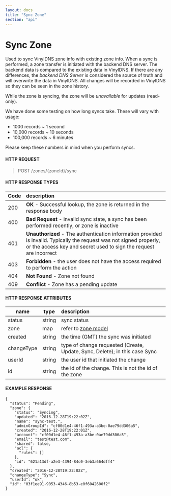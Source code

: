 ```yaml
---
layout: docs
title: "Sync Zone"
section: "api"
---
```


# Sync Zone

Used to sync VinylDNS zone info with existing zone info.  When a sync is performed, a zone transfer is initiated with the backend DNS server.
The backend data is compared to the existing data in VinylDNS.  If there are any differences, the _backend DNS Server_ is considered
the source of truth and will overwrite the data in VinylDNS.  All changes will be recorded in VinylDNS so they can be seen in the
zone history.

While the zone is syncing, the zone will be _unavailable_ for updates (read-only).

We have done some testing on how long syncs take.  These will vary with usage:

- 1000 records ~ 1 second
- 10,000 records ~ 10 seconds
- 100,000 records ~ 6 minutes

Please keep these numbers in mind when you perform syncs.

#### HTTP REQUEST

> POST /zones/{zoneId}/sync

#### HTTP RESPONSE TYPES

Code          | description |
 ------------ | :---------- |
200           | **OK** - Successful lookup, the zone is returned in the response body |
400           | **Bad Request** - invalid sync state, a sync has been performed recently, or zone is inactive |
401           | **Unauthorized** - The authentication information provided is invalid.  Typically the request was not signed properly, or the access key and secret used to sign the request are incorrect |
403           | **Forbidden** - the user does not have the access required to perform the action |
404           | **Not Found** - Zone not found |
409           | **Conflict** - Zone has a pending update |

#### HTTP RESPONSE ATTRIBUTES

name          | type          | description |
 ------------ | ------------- | :---------- |
status        | string        | sync status |
zone          | map           | refer to [zone model](../api/zone-model) |
created       | string        | the time (GMT) the sync was initiated |
changeType    | string        | type of change requested (Create, Update, Sync, Delete); in this case Sync |
userId        | string        | the user id that initiated the change |
id            | string        |  the id of the change.  This is not the id of the zone |

#### EXAMPLE RESPONSE

```
{
  "status": "Pending",
  "zone": {
    "status": "Syncing",
    "updated": "2016-12-28T19:22:02Z",
    "name": "sync-test.",
    "adminGroupId": "cf00d1e4-46f1-493a-a3be-0ae79dd306a5",
    "created": "2016-12-28T19:22:01Z",
    "account": "cf00d1e4-46f1-493a-a3be-0ae79dd306a5",
    "email": "test@test.com",
    "shared": false,
    "acl": {
      "rules": []
    },
    "id": "621a13df-a2e3-4394-84c0-3eb3a664dff4"
  },
  "created": "2016-12-28T19:22:02Z",
  "changeType": "Sync",
  "userId": "ok",
  "id": "03f1ee91-9053-4346-8b53-e0f6042600f2"
}
```
